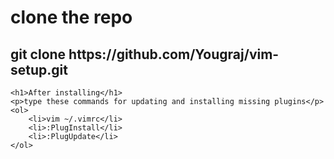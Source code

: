 <!DOCTYPE html>
<html lang="en">

<head>
    <meta charset="UTF-8">
    <meta http-equiv="X-UA-Compatible" content="IE=edge">
    <meta name="viewport" content="width=device-width, initial-scale=1.0">
</head>

<body>
    <h1>clone the repo</h1>
    <h2>git clone https://github.com/Yougraj/vim-setup.git</h2>

    <h1>After installing</h1>
    <p>type these commands for updating and installing missing plugins</p>
    <ol>
        <li>vim ~/.vimrc</li>
        <li>:PlugInstall</li>
        <li>:PlugUpdate</li>
    </ol>
</body>

</html>

<!-- <i class = "fas fa-sun"> </i> -->